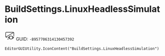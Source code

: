 # BuildSettings.LinuxHeadlessSimulation
![](/img/BuildSettings.LinuxHeadlessSimulation.png)
GUID: `-8957706314130457392`
```
EditorGUIUtility.IconContent("BuildSettings.LinuxHeadlessSimulation")
```
